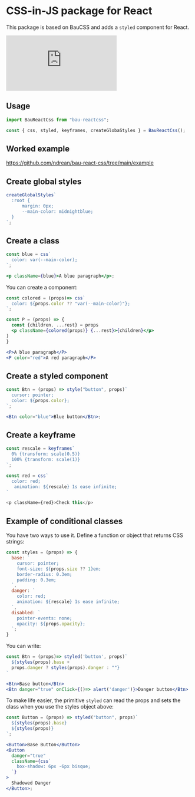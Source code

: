 # CSS-in-JS package for React

This package is based on BauCSS and adds a `styled` component for React.

[![npm bundle size](https://img.badgesize.io/ndrean/bau-react-css/main/src/bau-reactcss.js?compression=gzip)](https://bundlephobia.com/package/bau-reactcss@0.1.2)

## Usage

```js
import BauReactCss from "bau-reactcss";

const { css, styled, keyframes, createGlobaStyles } = BauReactCss();
```

## Worked example

<https://github.com/ndrean/bau-react-css/tree/main/example>

## Create global styles

```js
createGlobalStyles`
  :root {
      margin: 0px;
      --main-color: midnightblue;
  }
`;
```

## Create a class

```jsx
const blue = css`
  color: var(--main-color);
`;

<p className={blue}>A blue paragraph</p>;
```

You can create a component:

```jsx
const colored = (props)=> css`
  color: ${props.color ?? "var(--main-color)"};
`;

const P = (props) => {
  const {children, ...rest} = props
  <p className={colored(props)} {...rest}>{children}</p>
)
}

<P>A blue paragraph</P>
<P color="red">A red paragraph</P>
```

## Create a styled component

```jsx
const Btn = (props) => style("button", props)`
  cursor: pointer;
  color: ${props.color};
`;

<Btn color="blue">Blue button</Btn>;
```

## Create a keyframe

```js
const rescale = keyframes`
  0% {transform: scale(0.5)}
  100% {transform: scale(1)}
`;

const red = css`
  color: red;
   animation: ${rescale} 1s ease infinite;
`

<p className={red}>Check this</p>
```

## Example of conditional classes

You have two ways to use it. Define a function or object that returns CSS strings:

```jsx
const styles = (props) => {
  base: `
    cursor: pointer;
    font-size: ${props.size ?? 1}em;
    border-radius: 0.3em;
    padding: 0.3em;
  `,
  danger: `
    color: red;
    animation: ${rescale} 1s ease infinite;
  `,
  disabled: `
    pointer-events: none;
    opacity: ${props.opacity};
  `;
}
```

You can write:

```jsx
const Btn = (props)=> styled('button', props)`
  ${styles(props).base +
  props.danger ? styles(props).danger : ""}
`

<Btn>Base button</Btn>
<Btn danger="true" onClick={()=> alert('danger')}>Danger button</Btn>
```

To make life easier, the primitive `styled` can read the props and sets the class when you use the styles object above:

```jsx
const Button = (props) => styled("button", props)`
  ${styles(props).base}
  ${styles(props)}
`;

<Button>Base Button</Button>
<Button
  danger="true"
  className={css`
    box-shadow: 6px -6px bisque;
  `}
>
  Shadowed Danger
</Button>;
```
